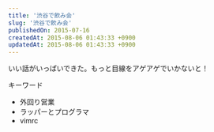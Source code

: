 ```yaml
---
title: '渋谷で飲み会'
slug: '渋谷で飲み会'
publishedOn: 2015-07-16
createdAt: 2015-08-06 01:43:33 +0900
updatedAt: 2015-08-06 01:43:33 +0900
---
```

いい話がいっぱいできた。もっと目線をアゲアゲでいかないと！

キーワード

- 外回り営業
- ラッパーとプログラマ
- vimrc
